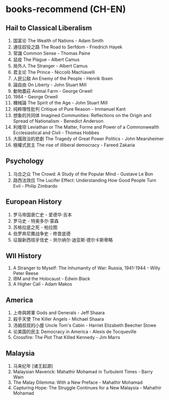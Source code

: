 # books-recommend (CH-EN)

## Hail to Classical Liberalism 
1. 国富论 The Wealth of Nations - Adam Smith
2. 通往奴役之路 The Road to Serfdom - Friedrich Hayek
3. 常識 Common Sense - Thomas Paine
4. 鼠疫 The Plague - Albert Camus
5. 局外人 The Stranger - Albert Camus
6. 君主论 The Prince - Niccolò Machiavelli
7. 人民公敌 An Enemy of the People - Henrik Ibsen
8.  論自由 On Liberty - John Stuart Mill
9.  動物農莊 Animal Farm - George Orwell
10. 1984 - George Orwell
11. 機械論 The Spirit of the Age - John Stuart Mill
12. 纯粹理性批判 Critique of Pure Reason - Immanuel Kant
13. 想象的共同体 Imagined Communities: Reflections on the Origin and Spread of Nationalism - Benedict Anderson
14. 利维坦 Leviathan or The Matter, Forme and Power of a Commonwealth Ecclesiastical and Civil - Thomas Hobbes
15. 大國政治的悲劇 The Tragedy of Great Power Politics - John Mearsheimer
16. 極權式民主 The rise of illiberal democracy - Fareed Zakaria 

## Psychology
1. 乌合之众 The Crowd: A Study of the Popular Mind - Gustave Le Bon
2. 路西法效应 The Lucifer Effect: Understanding How Good People Turn Evil - Philip Zimbardo

## European History
1. 罗马帝国衰亡史 - 爱德华·吉本
2. 罗马史 - 特奥多尔·蒙森 
3. 苏格拉底之死 - 柏拉图
4. 伯罗奔尼撒战争史 - 修昔底德
5. 征服新西班牙信史 - 貝尔纳尔·迪亚斯·德尔卡斯蒂略

## WII History
1. A Stranger to Myself: The Inhumanity of War: Russia, 1941-1944 - Willy Peter Reese
2. IBM and the Holocaust - Edwin Black
3. A Higher Call - Adam Makos

## America
1. 上帝與將軍 Gods and Generals - Jeff Shaara
2. 殺手天使 The Killer Angels - Michael Shaara
3. 汤姆叔叔的小屋 Uncle Tom's Cabin - Harriet Elizabeth Beecher Stowe
4. 论美国的民主 Democracy in America - Alexis de Tocqueville
5. Crossfire: The Plot That Killed Kennedy - Jim Marrs

## Malaysia 
1. 马来纪年 [诸王起源]
2. Malaysian Maverick: Mahathir Mohamad in Turbulent Times - 	Barry Wain 
3. The Malay Dilemma: With a New Preface - Mahathir Mohamad
4. Capturing Hope: The Struggle Continues for a New Malaysia - Mahathir Mohamad
